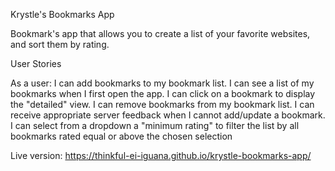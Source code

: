 Krystle's Bookmarks App

Bookmark's app that allows you to create a list of your favorite websites, and sort them by rating. 

User Stories

As a user:
I can add bookmarks to my bookmark list.
I can see a list of my bookmarks when I first open the app.
I can click on a bookmark to display the "detailed" view.
I can remove bookmarks from my bookmark list.
I can receive appropriate server feedback when I cannot add/update a bookmark.
I  can select from a dropdown a "minimum rating" to filter the list by all bookmarks rated equal or above the chosen selection

Live version: https://thinkful-ei-iguana.github.io/krystle-bookmarks-app/
